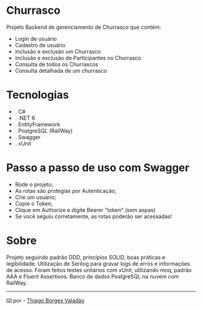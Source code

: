 # Churrasco

Projeto Backend de gerenciamento de Churrasco que contém:

+ Login de usuário
+ Cadastro de usuário
+ Inclusão e exclusão um Churrasco
+ Inclusão e exclusão de Participantes no Churrasco
+ Consulta de todos os Churrascos
+ Consulta detalhada de um churrasco


# Tecnologias

+ . C#
+ . .NET 6
+ . EntityFramework
+ . PostgreSQL (RailWay)
+ . Swagger
+ . xUnit

# Passo a passo de uso com Swagger

+ Rode o projeto;
+ As rotas são protegias por Autenticação;
+ Crie um usuário;
+ Copie o Token;
+ Clique em Authorize e digite Bearer "token" (sem aspas)
+ Se você seguiu corretamente, as rotas poderão ser acessadas! 

# Sobre

Projeto seguindo padrão DDD, princípios SOLID, boas práticas e legibilidade.
Utilização de Serilog para gravar logs de erros e informações de acesso.
Foram feitos testes unitários com xUnit, utilizando moq, padrão AAA e Fluent Assertions.
Banco de dados PostgreSQL na nuvem com RailWay.

---
⌨️ por - [Thiago Borges Valadão](https://www.linkedin.com/in/thiagoborgesv/)

